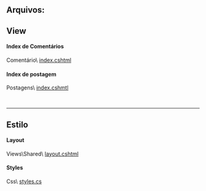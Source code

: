 ## Arquivos:

## View
#### Index de Comentários
Comentário\ <a href="https://github.com/fullcup2019/quick_text/blob/main/index%20(coment%C3%A1rios).cshtml">index.cshtml</a>
<br>

#### Index de postagem
Postagens\ <a href="https://github.com/fullcup2019/quick_text/blob/main/Edit%20de%20Postagem.cshtml">index.cshmtl</a>

<br>

***


## Estilo
#### Layout
Views\Shared\ <a href="https://github.com/fullcup2019/quick_text/blob/main/layout.cshtml">layout.cshtml</a>
<br>

#### Styles
Css\ <a href="https://github.com/fullcup2019/quick_text/blob/main/styles.css">styles.cs</a>
<br>
